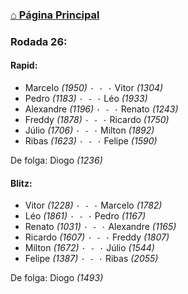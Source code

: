 ### [⌂ Página Principal](https://grupo-de-xadrez.github.io/)

### Rodada 26:

#### Rapid:

* Marcelo *(1950)* `· - ·` Vitor *(1304)*  
* Pedro *(1183)* `· - ·` Léo *(1933)*  
* Alexandre *(1196)* `· - ·` Renato *(1243)*  
* Freddy *(1878)* `· - ·` Ricardo *(1750)*  
* Júlio *(1706)* `· - ·` Milton *(1892)*  
* Ribas *(1623)* `· - ·` Felipe *(1590)*  

De folga: Diogo *(1236)*

#### Blitz:

* Vitor *(1228)* `· - ·` Marcelo *(1782)*  
* Léo *(1861)* `· - ·` Pedro *(1167)*  
* Renato *(1031)* `· - ·` Alexandre *(1165)*  
* Ricardo *(1607)* `· - ·` Freddy *(1807)*  
* Milton *(1672)* `· - ·` Júlio *(1544)*  
* Felipe *(1387)* `· - ·` Ribas *(2055)*  

De folga: Diogo *(1493)*

